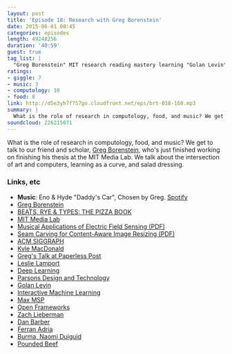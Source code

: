 ```yaml
---
layout: post
title: 'Episode 18: Research with Greg Borenstein'
date: 2015-06-01 08:45
categories: episodes
length: 49248256
duration: '40:59'
guest: true
tag_list: |
  "Greg Borenstein" MIT research reading mastery learning "Golan Levin" "Ferran Adria" "SIGGRAPH" "deep learning"
ratings:
- giggle: 7
- music: 3
- computology: 10
- food: 8
link: http://d5e3yh7f757go.cloudfront.net/eps/brt-018-160.mp3
summary: |
  What is the role of research in computology, food, and music? We get to talk to our friend and scholar, [Greg Borenstein](https://twitter.com/atduskgreg), who's just finished working on finishing his thesis at the MIT Media Lab. We talk about the intersection of art and computers, learning as a curve, and salad dressing.
soundcloud: 226215071
---
```

What is the role of research in computology, food, and music? We get to talk to our friend and scholar, [Greg Borenstein](https://twitter.com/atduskgreg), who's just finished working on finishing his thesis at the MIT Media Lab. We talk about the intersection of art and computers, learning as a curve, and salad dressing.

<!-- more -->

### Links, etc

* <strong>Music</strong>: Eno & Hyde "Daddy's Car", Chosen by Greg. [Spotify](https://open.spotify.com/track/4FER9uaPmGBPvBwsWK73RC)
* [Greg Borenstein](http://gregborenstein.com/)
* [BEATS, RYE & TYPES: THE PIZZA BOOK](http://beatsryetypes.com/pizza)
* [MIT Media Lab](https://www.media.mit.edu/)
* [Musical Applications of Electric Field Sensing (PDF)](http://resenv.media.mit.edu/pubs/papers/96_04_cmj.pdf)
* [Seam Carving for Content-Aware Image Resizing (PDF)](http://perso.crans.org/frenoy/matlab2012/seamcarving.pdf)
* [ACM SIGGRAPH](http://www.siggraph.org/)
* [Kyle MacDonald](http://kylemcdonald.net/)
* [Greg's Talk at Paperless Post ](http://dev.paperlesspost.com/blog/2012/03/15/paperless-post-tech-talks-greg-borenstein/)
* [Leslie Lamport](http://www.lamport.org/)
* [Deep Learning](http://en.wikipedia.org/wiki/Deep_learning)
* [Parsons Design and Technology ](http://mfadt.parsons.edu/2015/)
* [Golan Levin](http://flong.com)
* [Interactive Machine Learning](http://iml.media.mit.edu/)
* [Max MSP](https://cycling74.com/)
* [Open Frameworks](http://openframeworks.cc/)
* [Zach Lieberman](http://thesystemis.com/)
* [Dan Barber](http://en.wikipedia.org/wiki/Dan_Barber)
* [Ferran Adria](http://en.wikipedia.org/wiki/Ferran_Adri%C3%A0)
* [Burma, Naomi Duiguid](http://naomiduguid.com/)
* [Pounded Beef](http://www.seriouseats.com/recipes/2012/10/naomi-duguids-kachin-pounded-beef-with-herbs.html)
